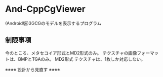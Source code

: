# And-CppCgViewer
(Android版)3GCGのモデルを表示するプログラム

## 制限事項
今のところ、メタセコイア形式とMD2形式のみ。
テクスチャの画像フォーマットは、BMPとTGAのみ。
MD2形式
テクスチャは、1枚しか対応しない。

※※※※ 設計から見直す ※※※※
